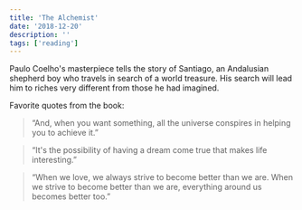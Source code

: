 ```yaml
---
title: 'The Alchemist'
date: '2018-12-20'
description: ''
tags: ['reading']
---
```


Paulo Coelho's masterpiece tells the story of Santiago, an Andalusian shepherd boy who travels in search of a world treasure. His search will lead him to riches very different from those he had imagined.

Favorite quotes from the book:

> “And, when you want something, all the universe conspires in helping you to achieve it.”

> “It's the possibility of having a dream come true that makes life interesting.”

> “When we love, we always strive to become better than we are. When we strive to become better than we are, everything around us becomes better too.”
